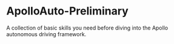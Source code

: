 # ApolloAuto-Preliminary
A collection of basic skills you need before diving into the Apollo autonomous driving framework.

